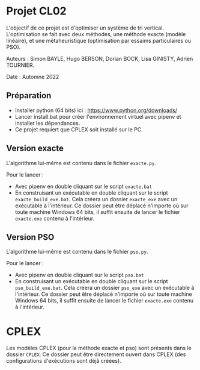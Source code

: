 # Projet CL02

L'objectif de ce projet est d'optimiser un système de tri vertical. L'optimisation se fait avec deux méthodes, une méthode exacte (modèle linéaire), et une métaheuristique (optimisation par essaims particulaires ou PSO).

Auteurs : Simon BAYLE, Hugo BERSON, Dorian BOCK, Lisa GINISTY, Adrien TOURNIER.

Date : Automne 2022

## Préparation

* Installer python (64 bits) ici : https://www.python.org/downloads/
* Lancer install.bat pour créer l'environnement virtuel avec pipenv et installer les dépendances.
* Ce projet requiert que CPLEX soit installé sur le PC.

## Version exacte

L'algorithme lui-même est contenu dans le fichier `exacte.py`.

Pour le lancer :
* Avec pipenv en double cliquant sur le script `exacte.bat`
* En construisant un exécutable en double cliquant sur le script `exacte_build_exe.bat`. Cela créera un dossier `exacte_exe` avec un exécutable à l'intérieur. Ce dossier peut être déplacé n'importe où sur toute machine Windows 64 bits, il suffit ensuite de lancer le fichier `exacte.exe` contenu à l'intérieur.


## Version PSO

L'algorithme lui-même est contenu dans le fichier `pso.py`.

Pour le lancer :
* Avec pipenv en double cliquant sur le script `pso.bat`
* En construisant un exécutable en double cliquant sur le script `pso_build_exe.bat`. Cela créera un dossier `pso_exe` avec un exécutable à l'intérieur. Ce dossier peut être déplacé n'importe où sur toute machine Windows 64 bits, il suffit ensuite de lancer le fichier `exacte.exe` contenu à l'intérieur.

# CPLEX

Les modèles CPLEX (pour la méthode exacte et pso) sont présents dans le dossier `CPLEX`. Ce dossier peut être directement ouvert dans CPLEX (des configurations d'exécutions sont déjà créées).